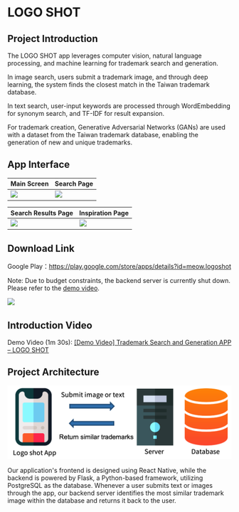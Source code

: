 # LOGO SHOT
## Project Introduction
The LOGO SHOT app leverages computer vision, natural language processing, and machine learning for trademark search and generation.

In image search, users submit a trademark image, and through deep learning, the system finds the closest match in the Taiwan trademark database.

In text search, user-input keywords are processed through WordEmbedding for synonym search, and TF-IDF for result expansion.

For trademark creation, Generative Adversarial Networks (GANs) are used with a dataset from the Taiwan trademark database, enabling the generation of new and unique trademarks.

## App Interface
Main Screen|Search Page|
-|-|
<img src="https://i.imgur.com/6F3DvqC.png" height="500" />|<img src="https://i.imgur.com/1QII33x.png" height="500" />|

Search Results Page|Inspiration Page|
-|-|
<img src="https://i.imgur.com/y9GLxv9.png" height="500" />|<img src="https://i.imgur.com/iozkqMv.png" height="500" />|

## Download Link
Google Play：https://play.google.com/store/apps/details?id=meow.logoshot

Note: Due to budget constraints, the backend server is currently shut down. Please refer to the [demo video](https://www.youtube.com/watch?v=RFrpexPjAhY&ab_channel=%E8%B3%B4%E7%BE%A4%E9%BE%8D).

<img src="https://i.imgur.com/tzqdG13.png" height="500" />

## Introduction Video
Demo Video (1m 30s): [[Demo Video] Trademark Search and Generation APP – LOGO SHOT](https://www.youtube.com/watch?v=RFrpexPjAhY&ab_channel=%E8%B3%B4%E7%BE%A4%E9%BE%8D)

## Project Architecture
<img alt="project architecture" src="./architecture.png">

Our application's frontend is designed using React Native, while the backend is powered by Flask, a Python-based framework, utilizing PostgreSQL as the database. Whenever a user submits text or images through the app, our backend server identifies the most similar trademark image within the database and returns it back to the user.
